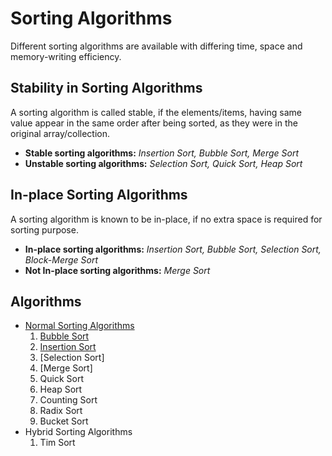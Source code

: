 # Sorting Algorithms
 Different sorting algorithms are available with differing time, space and memory-writing efficiency.
 
## Stability in Sorting Algorithms
A sorting algorithm is called stable, if the elements/items, having same value appear in the same order after being sorted, as they were in the original array/collection.
 - **Stable sorting algorithms:** *Insertion Sort, Bubble Sort, Merge Sort*
 - **Unstable sorting algorithms:** *Selection Sort, Quick Sort, Heap Sort*
 
## In-place Sorting Algorithms
A sorting algorithm is known to be in-place, if no extra space is required for sorting purpose.
 - **In-place sorting algorithms:** *Insertion Sort, Bubble Sort, Selection Sort, Block-Merge Sort*
 - **Not In-place sorting algorithms:** *Merge Sort*
 
## Algorithms
 - [Normal Sorting Algorithms](https://github.com/Jigyansu-Nanda/Data-Structures-and-Algorithms/tree/master/05.%20Sorting/01.%20Normal%20Sorting%20Algorithms)
    1. [Bubble Sort](https://github.com/Jigyansu-Nanda/Data-Structures-and-Algorithms/tree/master/05.%20Sorting/01.%20Normal%20Sorting%20Algorithms/01.%20Bubble%20Sort)
    2. [Insertion Sort](https://github.com/Jigyansu-Nanda/Data-Structures-and-Algorithms/tree/master/05.%20Sorting/01.%20Normal%20Sorting%20Algorithms/02.%20Insertion%20Sort)
    3. [Selection Sort]
    4. [Merge Sort]
    5. Quick Sort
    6. Heap Sort
    7. Counting Sort
    8. Radix Sort
    9. Bucket Sort
 - Hybrid Sorting Algorithms
    1. Tim Sort
